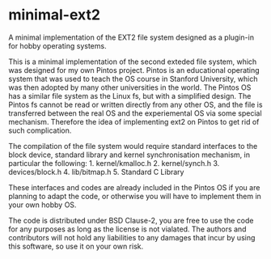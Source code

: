 # minimal-ext2
A minimal implementation of the EXT2 file system designed as a plugin-in for hobby operating systems.

This is a minimal implementation of the second exteded file system, which was designed for my own Pintos project. Pintos is an educational operating system that was used to teach the OS course in Stanford University, which was then adopted by many other universities in the world. The Pintos OS has a similar file system as the Linux fs, but with a simplified design. The Pintos fs cannot be read or written directly from any other OS, and the file is transferred between the real OS and the experiemental OS via some special mechanism. Therefore the idea of implementing ext2 on Pintos to get rid of such complication.

The compilation of the file system would require standard interfaces to the block device, standard library and kernel synchronisation mechanism, in particular the following:
	1. kernel/kmalloc.h
	2. kernel/synch.h
	3. devices/block.h
	4. lib/bitmap.h
	5. Standard C Library

These interfaces and codes are already included in the Pintos OS if you are planning to adapt the code, or otherwise you will have to implement them in your own hobby OS.

The code is distributed under BSD Clause-2, you are free to use the code for any purposes as long as the license is not vialated. The authors and contributors will not hold any liabilities to any damages that incur by using this software, so use it on your own risk.
